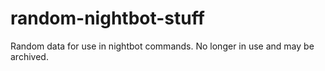 # random-nightbot-stuff
Random data for use in nightbot commands.   No longer in use and may be archived.
